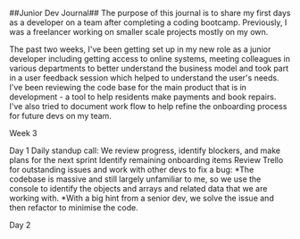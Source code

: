 ##Junior Dev Journal##
The purpose of this journal is to share my first days as a developer on a team after 
completing a coding bootcamp. Previously, I was a freelancer working on smaller scale 
projects mostly on my own. 

The past two weeks, I've been getting set up in my new role as a junior developer 
including getting access to online systems, meeting colleagues in various departments 
to better understand the business model and took part in a user feedback session which 
helped to understand the user's needs. I've been reviewing the code base for the main product 
that is in development - a tool to help residents make payments and book repairs. I've also 
tried to document work flow to help refine the onboarding process for future devs on my team. 

Week 3

Day 1
Daily standup call: We review progress, identify blockers, and make plans for the next sprint
Identify remaining onboarding items
Review Trello for outstanding issues and work with other devs to fix a bug: 
    *The codebase is massive and still largely unfamiliar to me, so we use the console to identify 
    the objects and arrays and related data that we are working with. 
    *With a big hint from a senior dev, we solve the issue and then refactor to minimise the code. 

Day 2